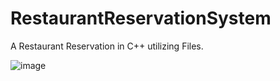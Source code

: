 # RestaurantReservationSystem
A Restaurant Reservation in C++ utilizing Files.

![image](https://github.com/Bernardbyy/RestaurantReservationSystem/assets/75737130/6e7b0fe5-b5bb-4727-9359-ec4e0c2d2fd9)
